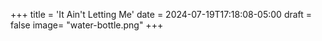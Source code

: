+++
title = 'It Ain't Letting Me'
date = 2024-07-19T17:18:08-05:00
draft = false
image= "water-bottle.png"
+++
